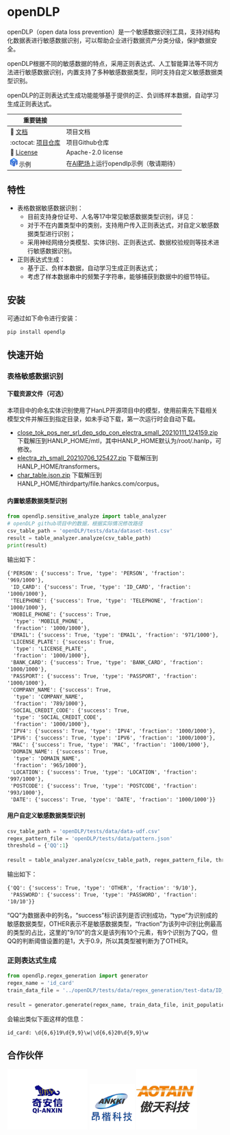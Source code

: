 # openDLP

openDLP（open data loss prevention）是一个敏感数据识别工具，支持对结构化数据表进行敏感数据识别，可以帮助企业进行数据资产分类分级，保护数据安全。

openDLP根据不同的敏感数据的特点，采用正则表达式、人工智能算法等不同方法进行敏感数据识别，内置支持了多种敏感数据类型，同时支持自定义敏感数据类型识别。

openDLP的正则表达式生成功能能够基于提供的正、负训练样本数据，自动学习生成正则表达式。

| 重要链接                                                     |                                                              |
| ------------------------------------------------------------ | ------------------------------------------------------------ |
| :book:  [文档](https://opendlp.readthedocs.io)               | 项目文档                                                     |
| :octocat:  [项目仓库](https://github.com/hitsz-ids/openDLP)  | 项目Github仓库                                               |
| :scroll: [License](https://github.com/hitsz-ids/openDLP/blob/main/LICENSE) | Apache-2.0 license                                           |
| <img src="docs/imgs/AI靶场logo.png" style="zoom:100%;" /> 示例 | 在[AI靶场](https://datai.pcl.ac.cn/)上运行opendlp示例（敬请期待） |

[文档]: https://opendlp.readthedocs.io
[项目仓库]: https://github.com/hitsz-ids/openDLP
[License]: https://github.com/hitsz-ids/openDLP/blob/main/LICENSE
[AI靶场]: https://datai.pcl.ac.cn/

## 特性

+ 表格数据敏感数据识别：
  + 目前支持身份证号、人名等17中常见敏感数据类型识别，详见：
  + 对于不在内置类型中的类别，支持用户传入正则表达式，对自定义敏感数据类型进行识别；
  + 采用神经网络分类模型、实体识别、正则表达式、数据校验规则等技术进行敏感数据识别。
+ 正则表达式生成：
  + 基于正、负样本数据，自动学习生成正则表达式；
  + 考虑了样本数据串中的频繁子字符串，能够捕获到数据中的细节特征。



## 安装

可通过如下命令进行安装：

```bash
pip install opendlp
```



## 快速开始

### 表格敏感数据识别

#### 下载资源文件（可选）

本项目中的命名实体识别使用了HanLP开源项目中的模型，使用前需先下载相关模型文件并解压到指定目录，如未手动下载，第一次运行时会自动下载。

+ [close_tok_pos_ner_srl_dep_sdp_con_electra_small_20210111_124159.zip](https://file.hankcs.com/hanlp/mtl/close_tok_pos_ner_srl_dep_sdp_con_electra_small_20210111_124159.zip) 下载解压到HANLP_HOME/mtl，其中HANLP_HOME默认为/root/.hanlp，可修改。
+ [electra_zh_small_20210706_125427.zip](https://file.hankcs.com/hanlp/transformers/electra_zh_small_20210706_125427.zip) 下载解压到HANLP_HOME/transformers。
+ [char_table.json.zip](https://file.hankcs.com/corpus/char_table.json.zip) 下载解压到HANLP_HOME/thirdparty/file.hankcs.com/corpus。

#### 内置敏感数据类型识别

```python
from opendlp.sensitive_analyze import table_analyzer
# openDLP github项目中的数据，根据实际情况修改路径
csv_table_path = 'openDLP/tests/data/dataset-test.csv'   
result = table_analyzer.analyze(csv_table_path)
print(result)
```

输出如下：

```
{'PERSON': {'success': True, 'type': 'PERSON', 'fraction': '969/1000'},
 'ID_CARD': {'success': True, 'type': 'ID_CARD', 'fraction': '1000/1000'},
 'TELEPHONE': {'success': True, 'type': 'TELEPHONE', 'fraction': '1000/1000'},
 'MOBILE_PHONE': {'success': True,
  'type': 'MOBILE_PHONE',
  'fraction': '1000/1000'},
 'EMAIL': {'success': True, 'type': 'EMAIL', 'fraction': '971/1000'},
 'LICENSE_PLATE': {'success': True,
  'type': 'LICENSE_PLATE',
  'fraction': '1000/1000'},
 'BANK_CARD': {'success': True, 'type': 'BANK_CARD', 'fraction': '1000/1000'},
 'PASSPORT': {'success': True, 'type': 'PASSPORT', 'fraction': '1000/1000'},
 'COMPANY_NAME': {'success': True,
  'type': 'COMPANY_NAME',
  'fraction': '789/1000'},
 'SOCIAL_CREDIT_CODE': {'success': True,
  'type': 'SOCIAL_CREDIT_CODE',
  'fraction': '1000/1000'},
 'IPV4': {'success': True, 'type': 'IPV4', 'fraction': '1000/1000'},
 'IPV6': {'success': True, 'type': 'IPV6', 'fraction': '1000/1000'},
 'MAC': {'success': True, 'type': 'MAC', 'fraction': '1000/1000'},
 'DOMAIN_NAME': {'success': True,
  'type': 'DOMAIN_NAME',
  'fraction': '965/1000'},
 'LOCATION': {'success': True, 'type': 'LOCATION', 'fraction': '997/1000'},
 'POSTCODE': {'success': True, 'type': 'POSTCODE', 'fraction': '993/1000'},
 'DATE': {'success': True, 'type': 'DATE', 'fraction': '1000/1000'}}
```

#### 用户自定义敏感数据类型识别

```python
csv_table_path = 'openDLP/tests/data/data-udf.csv'
regex_pattern_file = 'openDLP/tests/data/pattern.json'
threshold = {'QQ':1}

result = table_analyzer.analyze(csv_table_path, regex_pattern_file, threshold)
```

输出如下：

```
{'QQ': {'success': True, 'type': 'OTHER', 'fraction': '9/10'},
 'PASSWORD': {'success': True, 'type': 'PASSWORD', 'fraction': '10/10'}}
```

“QQ”为数据表中的列名，“success”标识该列是否识别成功，“type”为识别成的敏感数据类型，OTHER表示不是敏感数据类型，“fraction”为该列中识别比例最高的类型的占比，这里的"9/10"的含义是该列有10个元素，有9个识别为了QQ，但QQ的判断阈值设置的是1，大于0.9，所以其类型被判断为了OTHER。



### 正则表达式生成

```python
from opendlp.regex_generation import generator
regex_name = 'id_card'
train_data_file = '../openDLP/tests/data/regex_generation/test-data/ID_CARD.csv'

result = generator.generate(regex_name, train_data_file, init_population_size=500, max_iterations=100)
```

会输出类似下面这样的信息：

```
id_card: \d{6,6}19\d{9,9}\w|\d{6,6}20\d{9,9}\w
```



## 合作伙伴

<img src="docs/imgs/奇安信.png" style="zoom:100%;" />  <img src="docs/imgs/昂楷.png" style="zoom:75%;" />    <img src="docs/imgs/傲天.jpeg" style="zoom:100%;" />
